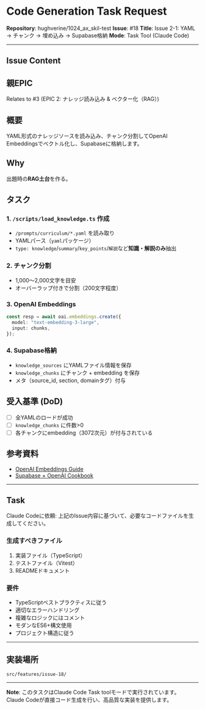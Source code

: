 # Code Generation Task Request

**Repository**: hughverine/1024_ax_skil-test
**Issue**: #18
**Title**: Issue 2-1: YAML → チャンク → 埋め込み → Supabase格納
**Mode**: Task Tool (Claude Code)

---

## Issue Content

## 親EPIC
Relates to #3 (EPIC 2: ナレッジ読み込み & ベクター化（RAG）)

## 概要
YAML形式のナレッジソースを読み込み、チャンク分割してOpenAI Embeddingsでベクトル化し、Supabaseに格納します。

## Why
出題時の**RAG土台**を作る。

## タスク

### 1. `/scripts/load_knowledge.ts` 作成
- `/prompts/curriculum/*.yaml` を読み取り
- YAMLパース（`yaml`パッケージ）
- `type: knowledge`/`summary`/`key_points`/`解説`など**知識・解説のみ**抽出

### 2. チャンク分割
- 1,000〜2,000文字を目安
- オーバーラップ付きで分割（200文字程度）

### 3. OpenAI Embeddings
```ts
const resp = await oai.embeddings.create({
  model: "text-embedding-3-large",
  input: chunks,
});
```

### 4. Supabase格納
- `knowledge_sources` にYAMLファイル情報を保存
- `knowledge_chunks` にチャンク + embedding を保存
- メタ（source_id, section, domainタグ）付与

## 受入基準 (DoD)
- [ ] 全YAMLのロードが成功
- [ ] `knowledge_chunks` に件数>0
- [ ] 各チャンクにembedding（3072次元）が付与されている

## 参考資料
- [OpenAI Embeddings Guide](https://platform.openai.com/docs/guides/embeddings)
- [Supabase × OpenAI Cookbook](https://cookbook.openai.com/examples/vector_databases/supabase/semantic-search)

---

## Task

Claude Codeに依頼: 上記のIssue内容に基づいて、必要なコードファイルを生成してください。

### 生成すべきファイル

1. 実装ファイル（TypeScript）
2. テストファイル（Vitest）
3. READMEドキュメント

### 要件

- TypeScriptベストプラクティスに従う
- 適切なエラーハンドリング
- 複雑なロジックにはコメント
- モダンなES6+構文使用
- プロジェクト構造に従う

---

## 実装場所

`src/features/issue-18/`

---

**Note**: このタスクはClaude Code Task toolモードで実行されています。
Claude Codeが直接コード生成を行い、高品質な実装を提供します。
